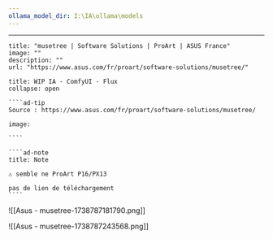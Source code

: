 ```yaml
---
ollama_model_dir: I:\IA\ollama\models
---
```


---
 
```embed
title: "musetree | Software Solutions | ProArt | ASUS France"
image: ""
description: ""
url: "https://www.asus.com/fr/proart/software-solutions/musetree/"
```

``````ad-example
title: WIP IA - ComfyUI - Flux
collapse: open

````ad-tip
Source : https://www.asus.com/fr/proart/software-solutions/musetree/

image:  

````

````ad-note
title: Note

⚠️ semble ne ProArt P16/PX13

pas de lien de téléchargement
````

``````

![[Asus - musetree-1738787181790.png]]

![[Asus - musetree-1738787243568.png]]